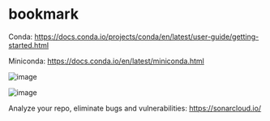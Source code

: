 # bookmark

Conda:
https://docs.conda.io/projects/conda/en/latest/user-guide/getting-started.html

Miniconda:
https://docs.conda.io/en/latest/miniconda.html



![image](https://user-images.githubusercontent.com/73946741/147046411-27887cce-7c80-4776-bffc-e624b9aac10a.png)

![image](https://user-images.githubusercontent.com/73946741/148980087-401f9f7b-eb1f-439c-b3a0-71f093134ee3.png)


Analyze your repo, eliminate bugs and vulnerabilities:
https://sonarcloud.io/


